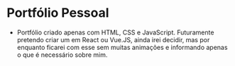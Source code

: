 # Portfólio Pessoal

- Portfólio criado apenas com HTML, CSS e JavaScript. Futuramente pretendo criar um em React ou Vue.JS, ainda irei decidir, mas por enquanto ficarei com esse sem muitas animações e informando apenas o que é necessário sobre mim.
